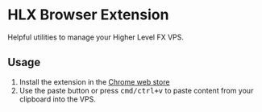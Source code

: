 # HLX Browser Extension

Helpful utilities to manage your Higher Level FX VPS.

## Usage

1. Install the extension in the
   [Chrome web store](https://chrome.google.com/webstore/detail/hlx-browser-extension/nehgeoflafelgkglhphbgkeagdiiiojp)
1. Use the paste button or press <kbd>cmd/ctrl+v</kbd> to paste content from
   your clipboard into the VPS.

